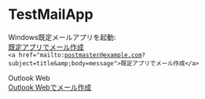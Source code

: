 # TestMailApp

Windows既定メールアプリを起動:<br>
 <a href="mailto:postmaster@example.com?subject=title&amp;body=message">既定アプリでメール作成</a> <br>
<code>&lt;a href="mailto:postmaster@example.com?subject=title&amp;amp;body=message"&gt;既定アプリでメール作成&lt;/a&gt;</code> <br>


Outlook Web<br>
<a href="https://outlook.office.com/owa/?subject=title&body=message&to=postmaster@example.com&path=/mail/action/compose">Outlook Webでメール作成</a> <br>


